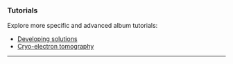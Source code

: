 ### Tutorials

Explore more specific and advanced album tutorials:

- [Developing solutions](./solution-developer/)
- [Cryo-electron tomography](./cryoet/)

---


